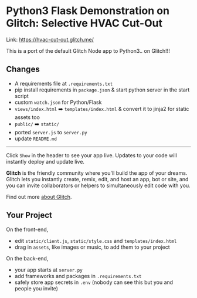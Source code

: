 Python3 Flask Demonstration on Glitch: Selective HVAC Cut-Out 
==================================
Link: https://hvac-cut-out.glitch.me/

This is a port of the default Glitch Node app to Python3.. on Glitch!!!

Changes
-------
- A requirements file at `.requirements.txt`
- pip install requirements in `package.json` & start python server in the start script
- custom `watch.json` for Python/Flask
- `views/index.html` ➡️ `templates/index.html` & convert it to jinja2 for static assets too
- `public/` ➡️ `static/`
- ported `server.js` to `server.py`
- update `README.md`

----------------------

Click `Show` in the header to see your app live. Updates to your code will instantly deploy and update live.

**Glitch** is the friendly community where you'll build the app of your dreams. Glitch lets you instantly create, remix, edit, and host an app, bot or site, and you can invite collaborators or helpers to simultaneously edit code with you.

Find out more [about Glitch](https://glitch.com/about).


Your Project
------------

On the front-end,
- edit `static/client.js`, `static/style.css` and `templates/index.html`
- drag in `assets`, like images or music, to add them to your project

On the back-end,
- your app starts at `server.py`
- add frameworks and packages in `.requirements.txt`
- safely store app secrets in `.env` (nobody can see this but you and people you invite)

